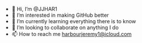 - 👋 Hi, I’m @JJHAR1
- 👀 I’m interested in making GitHub better 
- 🌱 I’m currently learning everything there is to know 
- 💞️ I’m looking to collaborate on anything I do 
- 📫 How to reach me harbourjeremy1@icloud.com

<!---
JJHAR1/JJHAR1 is a ✨ special ✨ repository because its `README.md` (this file) appears on your GitHub profile.
You can click the Preview link to take a look at your changes.
--->
